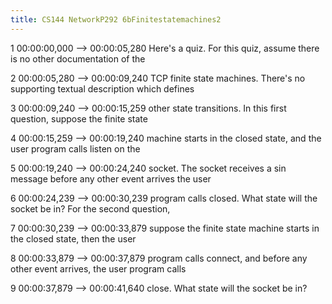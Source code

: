 ```yaml
---
title: CS144 NetworkP292 6bFinitestatemachines2
---
```


1
00:00:00,000 --> 00:00:05,280
Here's a quiz. For this quiz, assume there is no other documentation of the

2
00:00:05,280 --> 00:00:09,240
TCP finite state machines. There's no supporting textual description which defines

3
00:00:09,240 --> 00:00:15,259
other state transitions. In this first question, suppose the finite state

4
00:00:15,259 --> 00:00:19,240
machine starts in the closed state, and the user program calls listen on the

5
00:00:19,240 --> 00:00:24,240
socket. The socket receives a sin message before any other event arrives the user

6
00:00:24,239 --> 00:00:30,239
program calls closed. What state will the socket be in? For the second question,

7
00:00:30,239 --> 00:00:33,879
suppose the finite state machine starts in the closed state, then the user

8
00:00:33,879 --> 00:00:37,879
program calls connect, and before any other event arrives, the user program calls

9
00:00:37,879 --> 00:00:41,640
close. What state will the socket be in?

